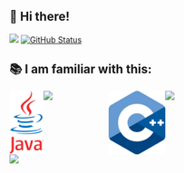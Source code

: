 ## 👋 Hi there!

<a href="https://github.com/rengetsu"><img src="https://github-readme-stats.vercel.app/api/top-langs/?username=rengetsu&theme=dafaultt&hide=css"/></a>&nbsp;[![GitHub Status](https://github-readme-stats.vercel.app/api?username=rengetsu&&show_icons=true&theme=default&line_height=40)](https://maxbase.org)

## 📚 I am familiar with this:

<img align="left" src="https://github.com/Alaamimi/Alaamimi/blob/main/Src/1200px-Java_Logo.svg.png" width="60"/>
<img align="left" src="https://i.ibb.co/7Y1Km6Y/php.png" width="115"/>
<img align="left" src="https://github.com/Alaamimi/Alaamimi/blob/main/Src/1200px-ISO_C%2B%2B_Logo.svg.png" width="100"/>
<img align="left" src="https://i.ibb.co/pjwf1VB/unity-logo.png" width="115"/>
<img align="left" src="https://i.ibb.co/1rtWX0F/OpenGL.png" width="270"/>
